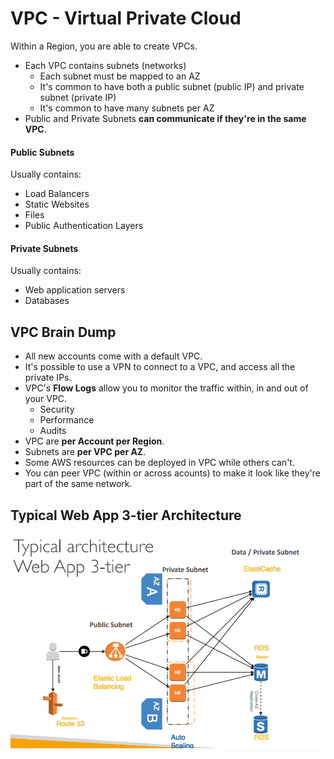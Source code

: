 # VPC - Virtual Private Cloud

Within a Region, you are able to create VPCs.

* Each VPC contains subnets (networks)
	* Each subnet must be mapped to an AZ
	* It's common to have both a public subnet (public IP) and private subnet (private IP)
	* It's common to have many subnets per AZ
* Public and Private Subnets __can communicate if they're in the same VPC__.

#### Public Subnets

Usually contains:
* Load Balancers
* Static Websites
* Files
* Public Authentication Layers

#### Private Subnets

Usually contains:
* Web application servers
* Databases

## VPC Brain Dump

* All new accounts come with a default VPC.
* It's possible to use a VPN to connect to a VPC, and access all the private IPs.
* VPC's __Flow Logs__ allow you to monitor the traffic within, in and out of your VPC.
	* Security
	* Performance
	* Audits
* VPC are __per Account per Region__.
* Subnets are __per VPC per AZ__.
* Some AWS resources can be deployed in VPC while others can't.
* You can peer VPC (within or across acounts) to make it look like they're part of the same network.

## Typical Web App 3-tier Architecture

![3-tier arch](./3-tier.png)
